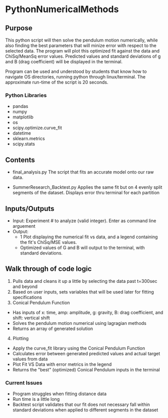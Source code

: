 # PythonNumericalMethods

## Purpose

This python script will then solve the pendulum motion numerically, while also finding the best parameters that will minize error with respect to the selected data. The program will plot this optimized fit against the data and ChiSq/MeanSq error values. Predicted values and standard deviations of g and B (drag coefficient) will be displayed in the terminal.

Program can be used and understood by students that know how to navigate OS directories, running python through linux/terminal. The approximate run-time of the script is 20 seconds. 

### Python Libraries
- pandas
- numpy
- matplotlib
- os
- scipy.optimize.curve_fit
- datetime
- sklearn.metrics
- scipy.stats


## Contents
- final_analysis.py 
The script that fits an accurate model onto our raw data.

- SummerResearch_Backtest.py
Applies the same fit but on 4 evenly split segments of the dataset. Displays error thru terminal for each partition

## Inputs/Outputs
- Input: Experiment # to analyze (valid integer). Enter as command line arguement
- Output: 
  - 1 Plot displaying the numerical fit vs data, and a legend containing the fit's ChiSq/MSE values. 
  - Optimized values of G and B will output to the terminal, with standard deviations.

## Walk through of code logic
1) Pulls data and cleans it up a little by selecting the data past t=300sec and beyond
2) Based on user inputs, sets variables that will be used later for fitting specifications
3) Conical Pendulum Function
- Has inputs of x: time, amp: amplitude, g: gravity, B: drag coefficient, and shift: vertical shift
- Solves the pendulum motion numerical using lagragian methods
- Returns an array of generated solution
4) Plotting
- Apply the curve_fit library using the Conical Pendulum Function
- Calculates error between generated predicted values and actual target values from data
- Plot Fit VS Data with error metrics in the legend
- Returns the "best" (optimized) Conical Pendulum inputs in the terminal

### Current Issues
- Program struggles when fitting distance data
- Run time is a little long
- Backtest script validates that our fit does not necessary fall within standard deviations when applied to different segments in the dataset
